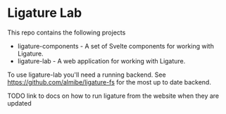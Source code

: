 # Ligature Lab

This repo contains the following projects

 * ligature-components - A set of Svelte components for working with Ligature.
 * ligature-lab - A web application for working with Ligature.

To use ligature-lab you'll need a running backend.
See https://github.com/almibe/ligature-fs for the most up to date backend.

TODO link to docs on how to run ligature from the website when they are updated
